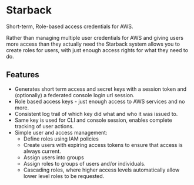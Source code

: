 # Starback #
Short-term, Role-based access credentials for AWS.

Rather than managing multiple user credentials for AWS and giving users more access than they actually need the
Starback system allows you to create roles for users, with just enough access rights for what they need to do.

## Features ##
* Generates short term access and secret keys with a session token and (optionally) a federated console login url
  session.
* Role based access keys - just enough access to AWS services and no more.
* Consistent log trail of which key did what and who it was issued to.
* Same key is used for CLI and console session, enables complete tracking of user actions.
* Simple user and access management:
  * Define roles using IAM policies
  * Create users with expiring access tokens to ensure that access is always current.
  * Assign users into groups
  * Assign roles to groups of users and/or individuals.
  * Cascading roles, where higher access levels automatically allow lower level roles to be requested.
